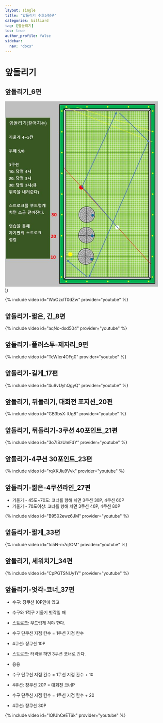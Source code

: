 ```yaml
---
layout: single
title: "앞돌리기 수호신당구"
categories: billiard
tag: [앞돌리기]
toc: true
author_profile: false
sidebar:
  nav: "docs"
---
```


# 앞돌리기

## 앞돌리기_6편

[![앞돌리기 끌어치기 수호신](/images/%EC%95%9E%EB%8F%8C%EB%A6%AC%EA%B8%B0%20%EB%81%8C%EC%96%B4%EC%B9%98%EA%B8%B0%20%EC%88%98%ED%98%B8%EC%8B%A0.png))](/images/%EC%95%9E%EB%8F%8C%EB%A6%AC%EA%B8%B0%20%EB%81%8C%EC%96%B4%EC%B9%98%EA%B8%B0%20%EC%88%98%ED%98%B8%EC%8B%A0.png))

{% include video id="WoOzclT0dZw" provider="youtube" %}

## 앞돌리기-짧은, 긴_8편

{% include video id="aqNc-dod504" provider="youtube" %}

## 앞돌리기-플러스투-제자리_9편

{% include video id="TeWIer4OFg0" provider="youtube" %}

## 앞돌리기-길게_17편

{% include video id="4u6vUyhQgyQ" provider="youtube" %}

## 앞돌리기, 뒤돌리기, 대회전 포지션_20편

{% include video id="GB3bsX-lUg8" provider="youtube" %}

## 앞돌리기, 뒤돌리기-3쿠션 40포인트_21편

{% include video id="3o7ISzUmFdY" provider="youtube" %}

## 앞돌리기-4쿠션 30포인트_23편

{% include video id="rqXKJiu9Vvk" provider="youtube" %}

## 앞돌리기-짧은-4쿠션라인_27편

* 기울기 - 45도~70도: 코너를 향해 치면 3쿠션 30P, 4쿠션 60P
* 기울기 - 70도이상: 코너를 향해 치면 3쿠션 40P, 4쿠션 80P

{% include video id="B9502ewz6JM" provider="youtube" %}

## 앞돌리기-짧게_33편

{% include video id="tc5N-m7qfOM" provider="youtube" %}

## 앞돌리기, 세워치기_34편

{% include video id="CpPGTSNUy1Y" provider="youtube" %}

## 앞돌리기-엇각-코너_37편

* 수구: 장쿠션 10P안에 있고
* 수구와 1적구 기울기 빗각일 때
* 스트로크: 부드럽게 쳐야 한다.
* 수구 단쿠션 지점 칸수 = 1쿠션 지점 칸수
* 4쿠션: 장쿠션 10P
* 스트로크: 타격을 하면 3쿠션 코너로 간다.

* 응용
* 수구 단쿠션 지점 칸수 = 1쿠션 지점 칸수 + 10
* 4쿠션: 장쿠션 20P = 대회전 코너P

* 수구 단쿠션 지점 칸수 = 1쿠션 지점 칸수 + 20
* 4쿠션: 장쿠션 30P

{% include video id="IQIUhCeET6k" provider="youtube" %}
